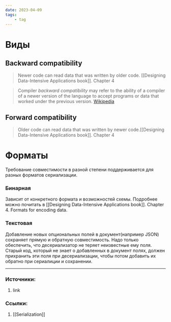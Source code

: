 ```yaml
---
date: 2023-04-09
tags:
    - tag
---
```


# Виды

## Backward compatibility

> Newer code can read data that was written by older code. [[Designing Data-Intensive Applications book]]. Chapter 4

> Compiler *backward compatibility* may refer to the ability of a compiler of a newer version of the language to accept programs or data that worked under the previous version. [Wikipedia](https://en.wikipedia.org/wiki/Backward_compatibility#In_software)

## Forward compatibility

> Older code can read data that was written by newer code.[[Designing Data-Intensive Applications book]]. Chapter 4

# Форматы

Требование совместимости в разной степени поддерживается для разных форматов сериализации.

### Бинарная

Зависит от конкретного формата и возможностей схемы. Подробнее можно почитать в [[Designing Data-Intensive Applications book]]. Chapter 4. Formats for encoding data.

### Текстовая

Добавление новых опциональных полей в документ(например JSON) сохраняет прямую и обратную совместимость. Надо только обеспечить, что десериализатор не теряет неизвестные ему поля. Старый код, который не знает о добавленных в документ полях, должен прихранить эти поля при десериализации, чтобы потом добавить их обратно при сериалиции и сохранении.


---

### Источники:
1. link

### Ссылки:
1. [[Serialization]]